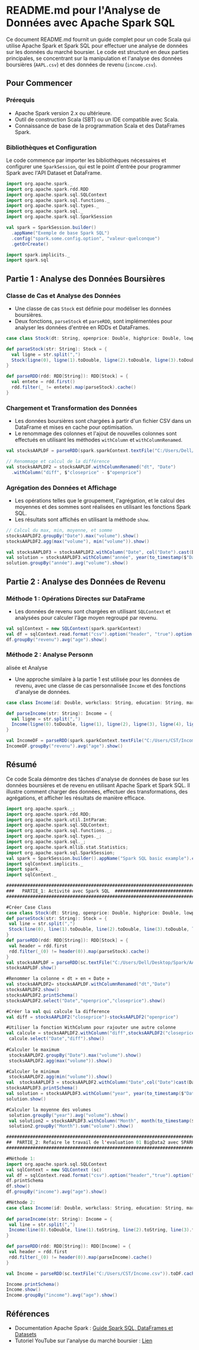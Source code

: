 # README.md pour l'Analyse de Données avec Apache Spark SQL

Ce document README.md fournit un guide complet pour un code Scala qui utilise Apache Spark et Spark SQL pour effectuer une analyse de données sur les données du marché boursier. Le code est structuré en deux parties principales, se concentrant sur la manipulation et l'analyse des données boursières (`AAPL.csv`) et des données de revenu (`income.csv`).

## Pour Commencer

### Prérequis

- Apache Spark version 2.x ou ultérieure.
- Outil de construction Scala (SBT) ou un IDE compatible avec Scala.
- Connaissance de base de la programmation Scala et des DataFrames Spark.

### Bibliothèques et Configuration

Le code commence par importer les bibliothèques nécessaires et configurer une `SparkSession`, qui est le point d'entrée pour programmer Spark avec l'API Dataset et DataFrame.

```scala
import org.apache.spark._
import org.apache.spark.rdd.RDD
import org.apache.spark.sql.SQLContext
import org.apache.spark.sql.functions._
import org.apache.spark.sql.types._
import org.apache.spark.sql._
import org.apache.spark.sql.SparkSession

val spark = SparkSession.builder()
  .appName("Exemple de base Spark SQL")
  .config("spark.some.config.option", "valeur-quelconque")
  .getOrCreate()

import spark.implicits._
import spark.sql
```

## Partie 1 : Analyse des Données Boursières

### Classe de Cas et Analyse des Données

- Une classe de cas `Stock` est définie pour modéliser les données boursières.
- Deux fonctions, `parseStock` et `parseRDD`, sont implémentées pour analyser les données d'entrée en RDDs et DataFrames.

```scala
case class Stock(dt: String, openprice: Double, highprice: Double, lowprice: Double, closeprice: Double, volume: Double, adjcloseprice: Double)

def parseStock(str: String): Stock = {
  val ligne = str.split(",")
  Stock(ligne(0), ligne(1).toDouble, ligne(2).toDouble, ligne(3).toDouble, ligne(4).toDouble, ligne(5).toDouble, ligne(6).toDouble)
}

def parseRDD(rdd: RDD[String]): RDD[Stock] = {
  val entete = rdd.first()
  rdd.filter(_ != entete).map(parseStock).cache()
}
```

### Chargement et Transformation des Données

- Les données boursières sont chargées à partir d'un fichier CSV dans un DataFrame et mises en cache pour optimisation.
- Le renommage des colonnes et l'ajout de nouvelles colonnes sont effectués en utilisant les méthodes `withColumn` et `withColumnRenamed`.

```scala
val stocksAAPLDF = parseRDD(spark.sparkContext.textFile("C:/Users/Dell/Desktop/Spark/AApl.csv")).toDF.cache()

// Renommage et calcul de la différence
val stocksAAPLDF2 = stocksAAPLDF.withColumnRenamed("dt", "Date")
  .withColumn("diff", $"closeprice" - $"openprice")
```

### Agrégation des Données et Affichage

- Les opérations telles que le groupement, l'agrégation, et le calcul des moyennes et des sommes sont réalisées en utilisant les fonctions Spark SQL.
- Les résultats sont affichés en utilisant la méthode `show`.

```scala
// Calcul du max, min, moyenne, et somme
stocksAAPLDF2.groupBy("Date").max("volume").show()
stocksAAPLDF2.agg(max("volume"), min("volume")).show()

val stocksAAPLDF3 = stocksAAPLDF2.withColumn("Date", col("Date").cast(DateType))
val solution = stocksAAPLDF3.withColumn("année", year(to_timestamp($"Date", "yyyy/MM/dd")))
solution.groupBy("année").avg("volume").show()
```

## Partie 2 : Analyse des Données de Revenu

### Méthode 1 : Opérations Directes sur DataFrame

- Les données de revenu sont chargées en utilisant `SQLContext` et analysées pour calculer l'âge moyen regroupé par revenu.

```scala
val sqlContext = new SQLContext(spark.sparkContext)
val df = sqlContext.read.format("csv").option("header", "true").option("inferSchema", "true").load("C:/Users/dell/Desktop/SPARK/Income.csv")
df.groupBy("revenu").avg("age").show()
```

### Méthode 2 : Analyse Personn

alisée et Analyse

- Une approche similaire à la partie 1 est utilisée pour les données de revenu, avec une classe de cas personnalisée `Income` et des fonctions d'analyse de données.

```scala
case class Income(id: Double, workclass: String, education: String, maritalstatus: String, occupation: String, relationship: String, race: String, gender: String, nativecountry: String, revenu: String, age: Double, fnlwgt: Double, educationalnum: Double, capitalgain: Double, capitalloss: Double, hoursperweek: Double)

def parseIncome(str: String): Income = {
  val ligne = str.split(",")
  Income(ligne(0).toDouble, ligne(1), ligne(2), ligne(3), ligne(4), ligne(5), ligne(6), ligne(7), ligne(8), ligne(9), ligne(10).toDouble, ligne(11).toDouble, ligne(12).toDouble, ligne(13).toDouble, ligne(14).toDouble, ligne(15).toDouble)
}

val IncomeDF = parseRDD(spark.sparkContext.textFile("C:/Users/CST/Income.csv")).toDF.cache()
IncomeDF.groupBy("revenu").avg("age").show()
```

## Résumé

Ce code Scala démontre des tâches d'analyse de données de base sur les données boursières et de revenu en utilisant Apache Spark et Spark SQL. Il illustre comment charger des données, effectuer des transformations, des agrégations, et afficher les résultats de manière efficace.

```scala
import org.apache.spark._;
import org.apache.spark.rdd.RDD;
import org.apache.spark.util.IntParam;
import org.apache.spark.sql.SQLContext;
import org.apache.spark.sql.functions._;
import org.apache.spark.sql.types._;
import org.apache.spark.sql._;
import org.apache.spark.mllib.stat.Statistics;
import org.apache.spark.sql.SparkSession;
val spark = SparkSession.builder().appName("Spark SQL basic example").config("spark.some.config.option", "some-value").getOrCreate()
import sqlContext.implicits._
import spark._
import sqlContext._

###################################################################################################
###   PARTIE_1: Activité avec Spark SQL  ##########################################################
###################################################################################################

#Créer Case Class
case class Stock(dt: String, openprice: Double, highprice: Double, lowprice: Double, closeprice:Double, volume: Double, adjcloseprice: Double)
def parseStock(str: String): Stock = {
 val line = str.split(",") 
 Stock(line(0), line(1).toDouble, line(2).toDouble, line(3).toDouble, line(4).toDouble,line(5).toDouble,line(6).toDouble)
}
def parseRDD(rdd: RDD[String]): RDD[Stock] = {
 val header = rdd.first
 rdd.filter(_(0) != header(0)).map(parseStock).cache()
}
val stocksAAPLDF = parseRDD(sc.textFile("C:/Users/Dell/Desktop/Spark/AApl.csv")).toDF.cache()
stocksAAPLDF.show()

#Renommer la colonne « dt » en « Date »
val stocksAAPLDF2= stocksAAPLDF.withColumnRenamed("dt","Date")
stocksAAPLDF2.show()
stocksAAPLDF2.printSchema()
stocksAAPLDF2.select("Date","openprice","closeprice").show()

#Créer la val qui calcule la difference 
val diff = stocksAAPLDF2("closeprice")-stocksAAPLDF2("openprice")

#Utiliser la fonction WithColumn pour rajouter une autre colonne 
val calcule = stocksAAPLDF2.withColumn("diff",stocksAAPLDF2("closeprice")-stocksAAPLDF2("openprice"))
 calcule.select("Date","diff").show()
 
#Calculer le maximum
 stocksAAPLDF2.groupBy("Date").max("volume").show()
 stocksAAPLDF2.agg(max("volume")).show()

#Calculer le minimum 
 stocksAAPLDF2.agg(min("volume")).show()
val  stocksAAPLDF3 = stocksAAPLDF2.withColumn("Date",col("Date")cast(DateType))
stocksAAPLDF3.printSchema()
val solution = stocksAAPLDF3.withColumn("year", year(to_timestamp($"Date", "yyyy/MM/dd")))
solution.show()

#Calculer la moyenne des volumes 
 solution.groupBy("year").avg("volume").show()
 val solution2 = stocksAAPLDF3.withColumn("Month", month(to_timestamp($"Date", "yyyy/MM/dd
 solution2.groupBy("Month").sum("volume").show()

###################################################################################################
##  PARTIE_2: Refaire le travail de l'evaluation 01 BigData2 avec SPARK à la place de MAPREDUCE ###
###################################################################################################

#Méthode 1: 
import org.apache.spark.sql.SQLContext
val sqlContext = new SQLContext (sc)
val df = sqlContext.read.format("csv").option("header","true").option("inferSchema","true").load("C:/Users/dell/Desktop/SPARK/Income.csv")
df.printSchema
df.show()
df.groupBy("income").avg("age").show()

#Méthode 2:
case class Income(id: Double, workclass: String, education: String, maritalstatus: String, occupation: String, relationship: String, race: String, gender: String, nativecountry: String, income: String, age: Double, fnlwgt: Double, educationalnum: Double, capitalgain: Double, capitalloss: Double, hoursperweek: Double)
 
def parseIncome(str: String): Income = {
 val line = str.split(",") 
 Income(line(0).toDouble, line(1).toString, line(2).toString, line(3).toString,line(4).toString, line(5).toString, line(6).toString, line(7).toString,line(8).toString,line(9).toString, line(10).toDouble, line(11).toDouble, line(12).toDouble,line(13).toDouble,line(14).toDouble, line(14).toDouble)
}

def parseRDD(rdd: RDD[String]): RDD[Income] = {
 val header = rdd.first
 rdd.filter(_(0) != header(0)).map(parseIncome).cache()
}

val Income = parseRDD(sc.textFile("C:/Users/CST/Income.csv")).toDF.cache()

Income.printSchema()
Income.show()
Income.groupBy("income").avg("age").show()
```

## Références

- Documentation Apache Spark : [Guide Spark SQL, DataFrames et Datasets](https://spark.apache.org/docs/latest/sql-programming-guide.html)
- Tutoriel YouTube sur l'analyse du marché boursier : [Lien](https://www.youtube.com/watch?v=Mxw6QZk1CMY)
```
